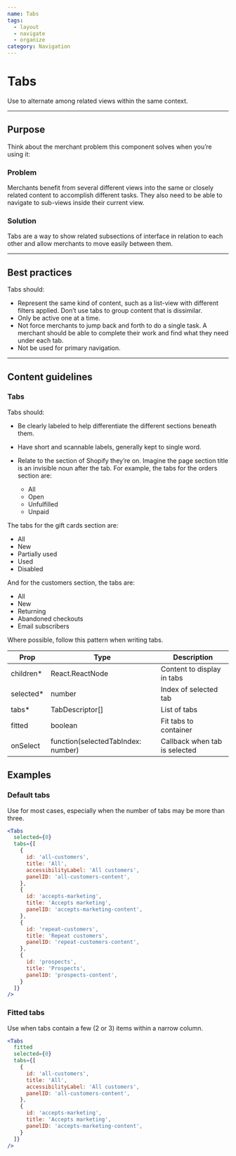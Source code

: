 ```yaml
---
name: Tabs
tags:
  - layout
  - navigate
  - organize
category: Navigation
---
```


# Tabs
Use to alternate among related views within the same context.

---

## Purpose

Think about the merchant problem this component solves when you’re using it:

### Problem

Merchants benefit from several different views into the same or closely related content to accomplish different tasks. They also need to be able to navigate to sub-views inside their current view.

### Solution

Tabs are a way to show related subsections of interface in relation to each other and allow merchants to move easily between them.

---

## Best practices

Tabs should:

- Represent the same kind of content, such as a list-view with different filters applied. Don’t use tabs to group content that is dissimilar.
- Only be active one at a time.
- Not force merchants to jump back and forth to do a single task. A merchant should be able to complete their work and find what they need under each tab.
- Not be used for primary navigation.

---

## Content guidelines

### Tabs

Tabs should:

- Be clearly labeled to help differentiate the different sections beneath them.
- Have short and scannable labels, generally kept to single word.
- Relate to the section of Shopify they’re on. Imagine the page section title is an invisible noun after the tab. For example, the tabs for the orders section are:

  * All
  * Open
  * Unfulfilled
  * Unpaid

The tabs for the gift cards section are:

  * All
  * New
  * Partially used
  * Used
  * Disabled

And for the customers section, the tabs are:

  * All
  * New
  * Returning
  * Abandoned checkouts
  * Email subscribers

Where possible, follow this pattern when writing tabs.

| Prop | Type | Description |
| ---- | ---- | ----------- |
| children* | React.ReactNode | Content to display in tabs |
| selected* | number | Index of selected tab |
| tabs* | TabDescriptor[] | List of tabs |
| fitted | boolean | Fit tabs to container |
| onSelect | function(selectedTabIndex: number) | Callback when tab is selected |

## Examples

### Default tabs

Use for most cases, especially when the number of tabs may be more than three.

```jsx
<Tabs
  selected={0}
  tabs={[
    {
      id: 'all-customers',
      title: 'All',
      accessibilityLabel: 'All customers',
      panelID: 'all-customers-content',
    },
    {
      id: 'accepts-marketing',
      title: 'Accepts marketing',
      panelID: 'accepts-marketing-content',
    },
    {
      id: 'repeat-customers',
      title: 'Repeat customers',
      panelID: 'repeat-customers-content',
    },
    {
      id: 'prospects',
      title: 'Prospects',
      panelID: 'prospects-content',
    }
  ]}
/>
```

### Fitted tabs

Use when tabs contain a few (2 or 3) items within a narrow column.

```jsx
<Tabs
  fitted
  selected={0}
  tabs={[
    {
      id: 'all-customers',
      title: 'All',
      accessibilityLabel: 'All customers',
      panelID: 'all-customers-content',
    },
    {
      id: 'accepts-marketing',
      title: 'Accepts marketing',
      panelID: 'accepts-marketing-content',
    }
  ]}
/>
```
